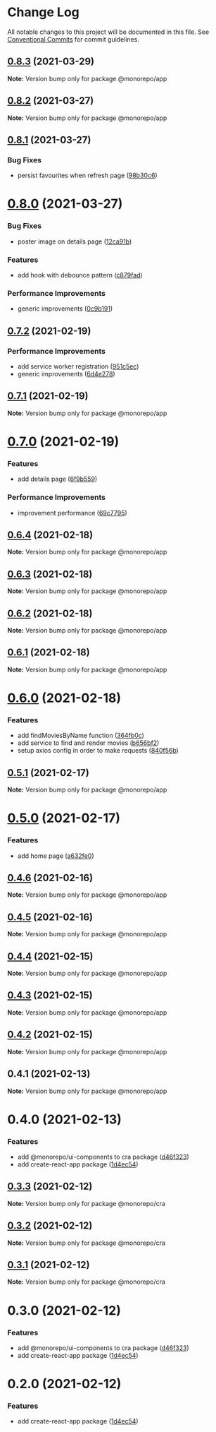 # Change Log

All notable changes to this project will be documented in this file.
See [Conventional Commits](https://conventionalcommits.org) for commit guidelines.

## [0.8.3](https://github.com/emunhoz/find-movies/compare/@monorepo/app@0.8.2...@monorepo/app@0.8.3) (2021-03-29)

**Note:** Version bump only for package @monorepo/app





## [0.8.2](https://github.com/emunhoz/find-movies/compare/@monorepo/app@0.8.1...@monorepo/app@0.8.2) (2021-03-27)

**Note:** Version bump only for package @monorepo/app





## [0.8.1](https://github.com/emunhoz/find-movies/compare/@monorepo/app@0.8.0...@monorepo/app@0.8.1) (2021-03-27)


### Bug Fixes

* persist favourites when refresh page ([98b30c6](https://github.com/emunhoz/find-movies/commit/98b30c6373ce58e054fa9ee472ededbcbb2dfc3a))





# [0.8.0](https://github.com/emunhoz/find-movies/compare/@monorepo/app@0.7.2...@monorepo/app@0.8.0) (2021-03-27)


### Bug Fixes

* poster image on details page ([12ca91b](https://github.com/emunhoz/find-movies/commit/12ca91b3c1cfa2f69bb5285111537521248392cc))


### Features

* add hook with debounce pattern ([c879fad](https://github.com/emunhoz/find-movies/commit/c879fadbd74ebe18cad887215b94c1f95f6e8ace))


### Performance Improvements

* generic improvements ([0c9b191](https://github.com/emunhoz/find-movies/commit/0c9b19171a7ee21d2e6ce6cbbc5597626d7518e7))





## [0.7.2](https://github.com/emunhoz/find-movies/compare/@monorepo/app@0.7.1...@monorepo/app@0.7.2) (2021-02-19)


### Performance Improvements

* add service worker registration ([951c5ec](https://github.com/emunhoz/find-movies/commit/951c5ecd46ca3ba7930df8361e52ff5c0eb4c4ac))
* generic improvements ([6d4e278](https://github.com/emunhoz/find-movies/commit/6d4e2788e7b605fd97bf6afe6be10fdc028b3384))





## [0.7.1](https://github.com/emunhoz/find-movies/compare/@monorepo/app@0.7.0...@monorepo/app@0.7.1) (2021-02-19)

**Note:** Version bump only for package @monorepo/app





# [0.7.0](https://github.com/emunhoz/find-movies/compare/@monorepo/app@0.6.4...@monorepo/app@0.7.0) (2021-02-19)


### Features

* add details page ([6f9b559](https://github.com/emunhoz/find-movies/commit/6f9b5595a3f6f1868e2a636e55987316b6328ead))


### Performance Improvements

* improvement performance ([69c7795](https://github.com/emunhoz/find-movies/commit/69c77959b3ae18bd79b71f54c075e538f5d8ec5f))





## [0.6.4](https://github.com/emunhoz/find-movies/compare/@monorepo/app@0.6.3...@monorepo/app@0.6.4) (2021-02-18)

**Note:** Version bump only for package @monorepo/app





## [0.6.3](https://github.com/emunhoz/find-movies/compare/@monorepo/app@0.6.2...@monorepo/app@0.6.3) (2021-02-18)

**Note:** Version bump only for package @monorepo/app





## [0.6.2](https://github.com/emunhoz/find-movies/compare/@monorepo/app@0.6.0...@monorepo/app@0.6.2) (2021-02-18)

**Note:** Version bump only for package @monorepo/app





## [0.6.1](https://github.com/emunhoz/find-movies/compare/@monorepo/app@0.6.0...@monorepo/app@0.6.1) (2021-02-18)

**Note:** Version bump only for package @monorepo/app





# [0.6.0](https://github.com/emunhoz/find-movies/compare/@monorepo/app@0.5.1...@monorepo/app@0.6.0) (2021-02-18)


### Features

* add findMoviesByName function ([364fb0c](https://github.com/emunhoz/find-movies/commit/364fb0c3fb56fd9ed00369911a7ea97e0f6a621e))
* add service to find and render movies ([b656bf2](https://github.com/emunhoz/find-movies/commit/b656bf2839302038f946fae6b9a7d2d4852c87b5))
* setup axios config in order to make requests ([840f56b](https://github.com/emunhoz/find-movies/commit/840f56bee495ba79fb17ce3b1e47f4f86a166294))





## [0.5.1](https://github.com/emunhoz/find-movies/compare/@monorepo/app@0.5.0...@monorepo/app@0.5.1) (2021-02-17)

**Note:** Version bump only for package @monorepo/app





# [0.5.0](https://github.com/emunhoz/find-movies/compare/@monorepo/app@0.4.6...@monorepo/app@0.5.0) (2021-02-17)


### Features

* add home page ([a632fe0](https://github.com/emunhoz/find-movies/commit/a632fe048241df80e50cbe0b61f04f06b47af150))





## [0.4.6](https://github.com/emunhoz/find-movies/compare/@monorepo/app@0.4.5...@monorepo/app@0.4.6) (2021-02-16)

**Note:** Version bump only for package @monorepo/app





## [0.4.5](https://github.com/emunhoz/find-movies/compare/@monorepo/app@0.4.4...@monorepo/app@0.4.5) (2021-02-16)

**Note:** Version bump only for package @monorepo/app





## [0.4.4](https://github.com/emunhoz/find-movies/compare/@monorepo/app@0.4.3...@monorepo/app@0.4.4) (2021-02-15)

**Note:** Version bump only for package @monorepo/app





## [0.4.3](https://github.com/emunhoz/find-movies/compare/@monorepo/app@0.4.2...@monorepo/app@0.4.3) (2021-02-15)

**Note:** Version bump only for package @monorepo/app





## [0.4.2](https://github.com/emunhoz/find-movies/compare/@monorepo/app@0.4.1...@monorepo/app@0.4.2) (2021-02-15)

**Note:** Version bump only for package @monorepo/app





## 0.4.1 (2021-02-13)

**Note:** Version bump only for package @monorepo/app





# 0.4.0 (2021-02-13)


### Features

* add @monorepo/ui-components to cra package ([d46f323](https://github.com/emunhoz/find-movies/commit/d46f323171f34183ff1b5530014dc2f47fe6369d))
* add create-react-app package ([1d4ec54](https://github.com/emunhoz/find-movies/commit/1d4ec544608e5423ecfb65d1b38feafd0e33f30e))





## [0.3.3](https://github.com/emunhoz/monorepo-boilerplate/compare/@monorepo/cra@0.3.2...@monorepo/cra@0.3.3) (2021-02-12)

**Note:** Version bump only for package @monorepo/cra





## [0.3.2](https://github.com/emunhoz/monorepo-boilerplate/compare/@monorepo/cra@0.3.1...@monorepo/cra@0.3.2) (2021-02-12)

**Note:** Version bump only for package @monorepo/cra





## [0.3.1](https://github.com/emunhoz/monorepo-boilerplate/compare/@monorepo/cra@0.3.0...@monorepo/cra@0.3.1) (2021-02-12)

**Note:** Version bump only for package @monorepo/cra





# 0.3.0 (2021-02-12)


### Features

* add @monorepo/ui-components to cra package ([d46f323](https://github.com/emunhoz/monorepo-boilerplate/commit/d46f323171f34183ff1b5530014dc2f47fe6369d))
* add create-react-app package ([1d4ec54](https://github.com/emunhoz/monorepo-boilerplate/commit/1d4ec544608e5423ecfb65d1b38feafd0e33f30e))





# 0.2.0 (2021-02-12)


### Features

* add create-react-app package ([1d4ec54](https://github.com/emunhoz/monorepo-boilerplate/commit/1d4ec544608e5423ecfb65d1b38feafd0e33f30e))
